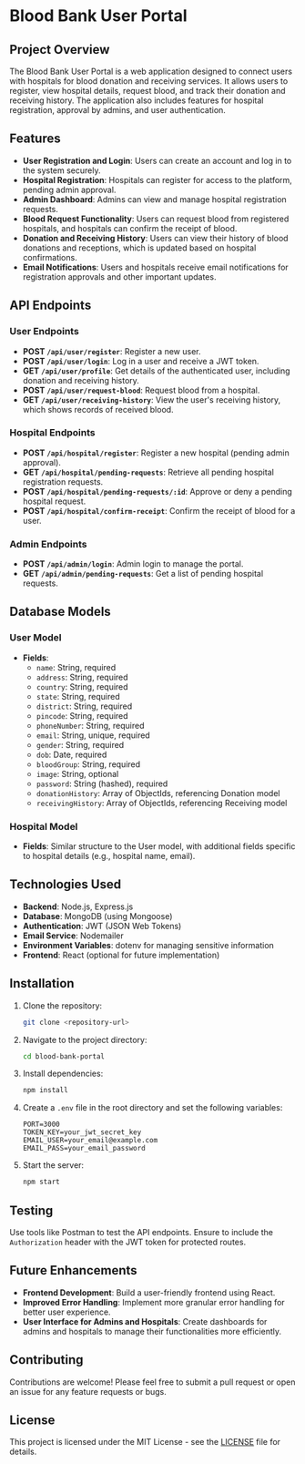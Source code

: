 

# Blood Bank User Portal

## Project Overview

The Blood Bank User Portal is a web application designed to connect users with hospitals for blood donation and receiving services. It allows users to register, view hospital details, request blood, and track their donation and receiving history. The application also includes features for hospital registration, approval by admins, and user authentication.

## Features

- **User Registration and Login**: Users can create an account and log in to the system securely.
- **Hospital Registration**: Hospitals can register for access to the platform, pending admin approval.
- **Admin Dashboard**: Admins can view and manage hospital registration requests.
- **Blood Request Functionality**: Users can request blood from registered hospitals, and hospitals can confirm the receipt of blood.
- **Donation and Receiving History**: Users can view their history of blood donations and receptions, which is updated based on hospital confirmations.
- **Email Notifications**: Users and hospitals receive email notifications for registration approvals and other important updates.

## API Endpoints

### User Endpoints

- **POST `/api/user/register`**: Register a new user.
- **POST `/api/user/login`**: Log in a user and receive a JWT token.
- **GET `/api/user/profile`**: Get details of the authenticated user, including donation and receiving history.
- **POST `/api/user/request-blood`**: Request blood from a hospital. 
- **GET `/api/user/receiving-history`**: View the user's receiving history, which shows records of received blood.

### Hospital Endpoints

- **POST `/api/hospital/register`**: Register a new hospital (pending admin approval).
- **GET `/api/hospital/pending-requests`**: Retrieve all pending hospital registration requests.
- **POST `/api/hospital/pending-requests/:id`**: Approve or deny a pending hospital request.
- **POST `/api/hospital/confirm-receipt`**: Confirm the receipt of blood for a user.

### Admin Endpoints

- **POST `/api/admin/login`**: Admin login to manage the portal.
- **GET `/api/admin/pending-requests`**: Get a list of pending hospital requests.

## Database Models

### User Model

- **Fields**:
  - `name`: String, required
  - `address`: String, required
  - `country`: String, required
  - `state`: String, required
  - `district`: String, required
  - `pincode`: String, required
  - `phoneNumber`: String, required
  - `email`: String, unique, required
  - `gender`: String, required
  - `dob`: Date, required
  - `bloodGroup`: String, required
  - `image`: String, optional
  - `password`: String (hashed), required
  - `donationHistory`: Array of ObjectIds, referencing Donation model
  - `receivingHistory`: Array of ObjectIds, referencing Receiving model

### Hospital Model

- **Fields**: Similar structure to the User model, with additional fields specific to hospital details (e.g., hospital name, email).

## Technologies Used

- **Backend**: Node.js, Express.js
- **Database**: MongoDB (using Mongoose)
- **Authentication**: JWT (JSON Web Tokens)
- **Email Service**: Nodemailer
- **Environment Variables**: dotenv for managing sensitive information
- **Frontend**: React (optional for future implementation)

## Installation

1. Clone the repository:
   ```bash
   git clone <repository-url>
   ```
2. Navigate to the project directory:
   ```bash
   cd blood-bank-portal
   ```
3. Install dependencies:
   ```bash
   npm install
   ```
4. Create a `.env` file in the root directory and set the following variables:
   ```plaintext
   PORT=3000
   TOKEN_KEY=your_jwt_secret_key
   EMAIL_USER=your_email@example.com
   EMAIL_PASS=your_email_password
   ```
5. Start the server:
   ```bash
   npm start
   ```

## Testing

Use tools like Postman to test the API endpoints. Ensure to include the `Authorization` header with the JWT token for protected routes.

## Future Enhancements

- **Frontend Development**: Build a user-friendly frontend using React.
- **Improved Error Handling**: Implement more granular error handling for better user experience.
- **User Interface for Admins and Hospitals**: Create dashboards for admins and hospitals to manage their functionalities more efficiently.

## Contributing

Contributions are welcome! Please feel free to submit a pull request or open an issue for any feature requests or bugs.

## License

This project is licensed under the MIT License - see the [LICENSE](LICENSE) file for details.

